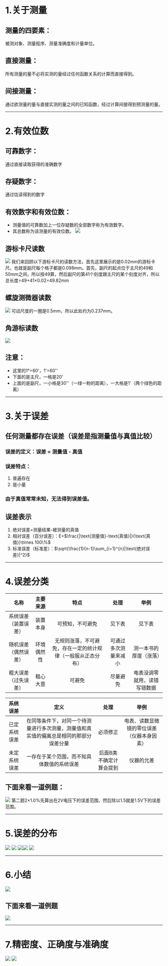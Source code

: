 
# 1.关于测量
## 测量的四要素：
被测对象、测量程序、测量准确度和计量单位。

## 直接测量：
所有测量的量不必将实测的量经过任何函数关系的计算而直接得到。

## 间接测量：
通过欲测量的量与直接实测的量之间的已知函数，经过计算间接得到预测量的量。

---

# 2.有效位数

## 可靠数字：
通过直接读取获得的准确数字

## 存疑数字：
通过估读得到的数字

## 有效数字和有效位数：
- 测量值的可靠数加上一位存疑数的全部数字称为有效数字。
- 其总数称为该测量的有效位数。
![](附件/Pasted%20image%2020250916222048.png)
## 游标卡尺读数

![](附件/Pasted%20image%2020250916223738.png)
我们来回顾以下游标卡尺的读数方法，首先这里展示的是0.02mm的游标卡尺。也就是副尺每个格子都是0.098mm。首先，副尺的起点位于主尺的49和50mm之间，所以按49算，然后副尺的第41个刻度跟主尺的某个刻度对齐，所以总长度=49+41×0.02=49.82mm


## 螺旋测微器读数

![](附件/Pasted%20image%2020250916224341.png)
可动尺度的一圈是0.5mm，所以此处约为0.237mm。


## 角游标读数
![](附件/Pasted%20image%2020250916230103.png)
## 注意：
- 这里的1°=60'，1'=60''
- 下面的是主尺，一格是20'
- 上面的是副尺，一小格是30''（一绿一粉的距离），一大格是1'（两个绿色的距离）

---

# 3.关于误差

## 任何测量都存在误差（误差是指**测量值**与**真值**比较）

### 误差的定义：误差 = 测量值 - 真值

### 误差特点：
1. 普遍存在
2. 是小量

### 由于真值常常未知，无法得到误差值。

## 误差表示

1. 绝对误差=测量结果-被测量的真值
2. 相对误差（百分误差）：E=$\frac{|\text{测量值}-\text{真值}|}{\text{真值}}\times 100\%$
3. 标准误差（标准差）：$\sqrt{\frac{1}{n-1}\sum_{i=1}^{n}|\text{绝对误差}|^2}$

---

# 4.误差分类

|     名称     | 主要来源  |               特点               |     处理     |       举例       |
| :--------: | :---: | :----------------------------: | :--------: | :------------: |
| 系统误差（装置误差） | 装置本身  |            可预知，不可避免            |    见下表     |      见下表       |
| 随机误差（偶然误差） | 环境偶然性 | 无规则涨落，不可避免，存在一定的统计规律（一般服从正态分布） | 可通过多次测量来减小 |  测一本书的厚度（涨落）   |
| 粗大误差（过失误差） | 粗心大意  |              可避免               |    尽量避免    | 电表没调零就用，读错写错数据 |

|  系统误差  |                     定义                      |      处理      |          举例           |
| :----: | :-----------------------------------------: | :----------: | :-------------------: |
| 已定系统误差 | 在同等条件下，对同一个待测量进行多次测量，测量值和真实值的偏离总是相同的那部分误差分量 |     必须修正     | 电表、读数显微镜的零位误差（仪器本身因素） |
| 未定系统误差 |            一存在于某个范围，而不知具体数值的系统误差            | 后面B类不确定计算会提到 |         仪器的允差         |

## 下面来看一道例题：
![](附件/Pasted%20image%2020250916235746.png)
第二题2×1.0%先算出在2V电压下的误差范围，然后除以1.5就是1.5V下的误差范围。

---

# 5.误差的分布
![](附件/Pasted%20image%2020250917000000.png)
![](附件/Pasted%20image%2020250917000038.png)
![](附件/Pasted%20image%2020250917000053.png)![](附件/Pasted%20image%2020250917000156.png)
![](附件/Pasted%20image%2020250917000231.png)

---

# 6.小结
![](附件/Pasted%20image%2020250917000606.png)
## 下面来看一道例题
![](附件/Pasted%20image%2020250917000734.png)

---

# 7.精密度、正确度与准确度
![](附件/Pasted%20image%2020250917001043.png)
![](附件/Pasted%20image%2020250917001107.png)





